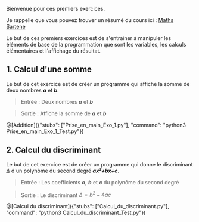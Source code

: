 Bienvenue pour ces premiers exercices.

Je rappelle que vous pouvez trouver un résumé du cours ici : [Maths Sartene](https://sites.google.com/site/mathssartene/formation-python/variables-et-fonctions-mathmatiques)

Le but de ces premiers exercices est de s'entrainer à manipuler les éléments de base de la programmation que sont les variables, les calculs élémentaires et l'affichage du résultat.

## 1. Calcul d'une somme

Le but de cet exercice est de créer un programme qui affiche la somme de deux nombres ***a*** et ***b***.

>Entrée :
>Deux nombres ***a*** et ***b*** 

>Sortie :
>Affiche la somme de ***a*** et ***b***


@[Addition]({"stubs": ["Prise_en_main_Exo_1.py"], "command": "python3 Prise_en_main_Exo_1_Test.py"})


## 2. Calcul du discriminant

Le but de cet exercice est de créer un programme qui donne le discriminant $`\Delta`$ d'un polynôme du second degré ***ax²+bx+c***.

>Entrée : Les coefficients ***a***, ***b*** et ***c*** du polynôme du second degré

>Sortie : Le discriminant $`\Delta=b^2-4ac`$

@[Calcul du discriminant]({"stubs": ["Calcul_du_discriminant.py"], "command": "python3 Calcul_du_discriminant_Test.py"})

